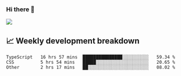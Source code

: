 ### Hi there 👋
<img align="center" src="https://github-readme-stats.vercel.app/api?username=Tumao727&show_icons=true&hide_title=true&theme=dracula" />


## 📈 Weekly development breakdown
<!--START_SECTION:waka-->

```text
TypeScript   16 hrs 57 mins  ███████████████░░░░░░░░░░   59.34 %
CSS          5 hrs 54 mins   █████░░░░░░░░░░░░░░░░░░░░   20.65 %
Other        2 hrs 17 mins   ██░░░░░░░░░░░░░░░░░░░░░░░   08.02 %
```

<!--END_SECTION:waka-->